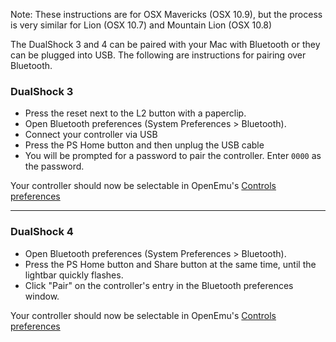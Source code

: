 Note: These instructions are for OSX Mavericks (OSX 10.9), but the process is very similar for Lion (OSX 10.7) and Mountain Lion (OSX 10.8)

The DualShock 3 and 4 can be paired with your Mac with Bluetooth or they can be plugged into USB.  The following are instructions for pairing over Bluetooth.  

### DualShock 3

* Press the reset next to the L2 button with a paperclip.
* Open Bluetooth preferences (System Preferences > Bluetooth).
* Connect your controller via USB
* Press the PS Home button and then unplug the USB cable
* You will be prompted for a password to pair the controller.  Enter <code>0000</code> as the password.

Your controller should now be selectable in OpenEmu's [Controls preferences](https://github.com/OpenEmu/OpenEmu/wiki/User-guide:-Preferences:-Controls)

-----

### DualShock 4

* Open Bluetooth preferences (System Preferences > Bluetooth).
* Press the PS Home button and Share button at the same time, until the lightbar quickly flashes.
* Click "Pair" on the controller's entry in the Bluetooth preferences window.

Your controller should now be selectable in OpenEmu's [Controls preferences](https://github.com/OpenEmu/OpenEmu/wiki/User-guide:-Preferences:-Controls)